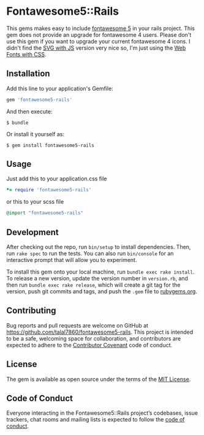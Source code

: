 # Fontawesome5::Rails

This gems makes easy to include [fontawesome 5](https://fontawesome.com/) in your rails project. This gem does not provide an upgrade for fontawesome 4 users. Please don't use this gem if you want to upgrade your current fontawesome 4 icons. I didn't find the [SVG with JS](https://fontawesome.com/get-started/svg-with-js) version very nice so, I'm just using the [Web Fonts with CSS](https://fontawesome.com/get-started/web-fonts-with-css).

## Installation

Add this line to your application's Gemfile:

```ruby
gem 'fontawesome5-rails'
```

And then execute:

    $ bundle

Or install it yourself as:

    $ gem install fontawesome5-rails

## Usage

Just add this to your application.css file
```ruby
*= require 'fontawesome5-rails'
```
or this to your scss file
```ruby
@import "fontawesome5-rails"
```

## Development

After checking out the repo, run `bin/setup` to install dependencies. Then, run `rake spec` to run the tests. You can also run `bin/console` for an interactive prompt that will allow you to experiment.

To install this gem onto your local machine, run `bundle exec rake install`. To release a new version, update the version number in `version.rb`, and then run `bundle exec rake release`, which will create a git tag for the version, push git commits and tags, and push the `.gem` file to [rubygems.org](https://rubygems.org).

## Contributing

Bug reports and pull requests are welcome on GitHub at https://github.com/talal7860/fontawesome5-rails. This project is intended to be a safe, welcoming space for collaboration, and contributors are expected to adhere to the [Contributor Covenant](http://contributor-covenant.org) code of conduct.

## License

The gem is available as open source under the terms of the [MIT License](https://opensource.org/licenses/MIT).

## Code of Conduct

Everyone interacting in the Fontawesome5::Rails project’s codebases, issue trackers, chat rooms and mailing lists is expected to follow the [code of conduct](https://github.com/talal7860/fontawesome5-rails/blob/master/CODE_OF_CONDUCT.md).
